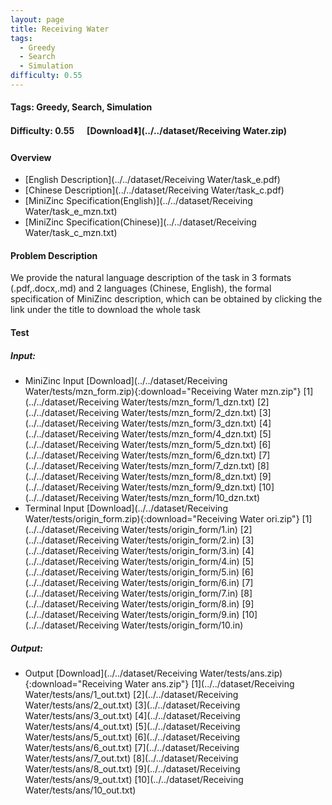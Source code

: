 ```yaml
---
layout: page
title: Receiving Water
tags:
  - Greedy
  - Search
  - Simulation
difficulty: 0.55
---
```


#### Tags: Greedy, Search, Simulation
#### Difficulty: 0.55 &nbsp;&nbsp;&nbsp;&nbsp; [Download⬇️](../../dataset/Receiving Water.zip)
#### Overview
- [English Description](../../dataset/Receiving Water/task_e.pdf)
- [Chinese Description](../../dataset/Receiving Water/task_c.pdf)
- [MiniZinc Specification(English)](../../dataset/Receiving Water/task_e_mzn.txt)
- [MiniZinc Specification(Chinese)](../../dataset/Receiving Water/task_c_mzn.txt)

#### Problem Description
We provide the natural language description of the task in 3 formats (.pdf,.docx,.md) and 2 languages (Chinese, English), the formal specification of MiniZinc description, which can be obtained by clicking the link under the title to download the whole task
#### Test
##### Input:
- MiniZinc Input [Download](../../dataset/Receiving Water/tests/mzn_form.zip){:download="Receiving Water mzn.zip"} [1](../../dataset/Receiving Water/tests/mzn_form/1_dzn.txt) [2](../../dataset/Receiving Water/tests/mzn_form/2_dzn.txt) [3](../../dataset/Receiving Water/tests/mzn_form/3_dzn.txt) [4](../../dataset/Receiving Water/tests/mzn_form/4_dzn.txt) [5](../../dataset/Receiving Water/tests/mzn_form/5_dzn.txt) [6](../../dataset/Receiving Water/tests/mzn_form/6_dzn.txt) [7](../../dataset/Receiving Water/tests/mzn_form/7_dzn.txt) [8](../../dataset/Receiving Water/tests/mzn_form/8_dzn.txt) [9](../../dataset/Receiving Water/tests/mzn_form/9_dzn.txt) [10](../../dataset/Receiving Water/tests/mzn_form/10_dzn.txt) 
- Terminal Input [Download](../../dataset/Receiving Water/tests/origin_form.zip){:download="Receiving Water ori.zip"} [1](../../dataset/Receiving Water/tests/origin_form/1.in) [2](../../dataset/Receiving Water/tests/origin_form/2.in) [3](../../dataset/Receiving Water/tests/origin_form/3.in) [4](../../dataset/Receiving Water/tests/origin_form/4.in) [5](../../dataset/Receiving Water/tests/origin_form/5.in) [6](../../dataset/Receiving Water/tests/origin_form/6.in) [7](../../dataset/Receiving Water/tests/origin_form/7.in) [8](../../dataset/Receiving Water/tests/origin_form/8.in) [9](../../dataset/Receiving Water/tests/origin_form/9.in) [10](../../dataset/Receiving Water/tests/origin_form/10.in) 

##### Output:
- Output [Download](../../dataset/Receiving Water/tests/ans.zip){:download="Receiving Water ans.zip"} [1](../../dataset/Receiving Water/tests/ans/1_out.txt) [2](../../dataset/Receiving Water/tests/ans/2_out.txt) [3](../../dataset/Receiving Water/tests/ans/3_out.txt) [4](../../dataset/Receiving Water/tests/ans/4_out.txt) [5](../../dataset/Receiving Water/tests/ans/5_out.txt) [6](../../dataset/Receiving Water/tests/ans/6_out.txt) [7](../../dataset/Receiving Water/tests/ans/7_out.txt) [8](../../dataset/Receiving Water/tests/ans/8_out.txt) [9](../../dataset/Receiving Water/tests/ans/9_out.txt) [10](../../dataset/Receiving Water/tests/ans/10_out.txt) 

